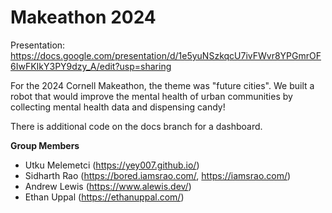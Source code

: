 # Makeathon 2024

Presentation: https://docs.google.com/presentation/d/1e5yuNSzkqcU7ivFWvr8YPGmrOF6IwFKIkY3PY9dzy_A/edit?usp=sharing

For the 2024 Cornell Makeathon, the theme was "future cities".
We built a robot that would improve the mental health of urban communities by collecting mental health data and dispensing candy!

There is additional code on the docs branch for a dashboard.

**Group Members**

- Utku Melemetci (https://yey007.github.io/)
- Sidharth Rao (https://bored.iamsrao.com/, https://iamsrao.com/)
- Andrew Lewis (https://www.alewis.dev/)
- Ethan Uppal (https://ethanuppal.com/)
